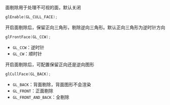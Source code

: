 面剔除用于处理不可视的面，默认关闭

```c++
glEnable(GL_CULL_FACE);
```

开启面剔除后，保留正向三角形，剔除逆向三角形。默认正向三角形为逆时针方向

```c++
glFrontFace(GL_CCW);
```
- `GL_CCW`：逆时针
- `GL_CW`：顺时针

开启面剔除后，可配置保留正向还是逆向图形

```c++
glCullFace(GL_BACK);
```
- `GL_BACK`：背面剔除，背面图形不会渲染
- `GL_FRONT`：正面剔除
- `GL_FRONT_AND_BACK`：全剔除